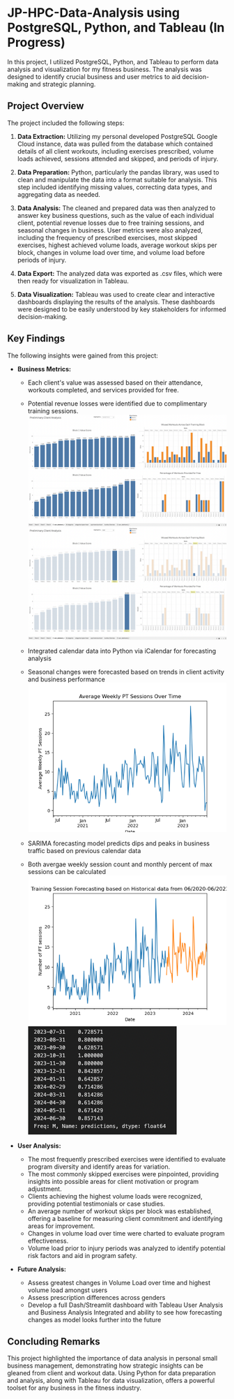 # JP-HPC-Data-Analysis using PostgreSQL, Python, and Tableau (In Progress)

In this project, I utilized PostgreSQL, Python, and Tableau to perform data analysis and visualization for my fitness business. The analysis was designed to identify crucial business and user metrics to aid decision-making and strategic planning.

## Project Overview

The project included the following steps:

1. **Data Extraction:** Utilizing my personal developed PostgreSQL Google Cloud instance, data was pulled from the database which contained details of all client workouts, including exercises prescribed, volume loads achieved, sessions attended and skipped, and periods of injury.

2. **Data Preparation:** Python, particularly the pandas library, was used to clean and manipulate the data into a format suitable for analysis. This step included identifying missing values, correcting data types, and aggregating data as needed.

3. **Data Analysis:** The cleaned and prepared data was then analyzed to answer key business questions, such as the value of each individual client, potential revenue losses due to free training sessions, and seasonal changes in business. User metrics were also analyzed, including the frequency of prescribed exercises, most skipped exercises, highest achieved volume loads, average workout skips per block, changes in volume load over time, and volume load before periods of injury.

4. **Data Export:** The analyzed data was exported as .csv files, which were then ready for visualization in Tableau.

5. **Data Visualization:** Tableau was used to create clear and interactive dashboards displaying the results of the analysis. These dashboards were designed to be easily understood by key stakeholders for informed decision-making.

## Key Findings

The following insights were gained from this project:

- **Business Metrics:**
  - Each client's value was assessed based on their attendance, workouts completed, and services provided for free.
  - Potential revenue losses were identified due to complimentary training sessions.
   ![Client Analysis Tableau Dashboard](./images/Preliminary_Client_Analaysis.png "Client Analysis Tableau Dashboard")
   ![Client Analysis Tableau Dashboard](./images/Single_Client_Highlight_Ability.png "Client Analysis Tableau Dashboard")


  - Integrated calendar data into Python via iCalendar for forecasting analysis
  - Seasonal changes were forecasted based on trends in client activity and business performance
  ![Forecasting Analysis](./images/Sessions_Per_Week.png "Sessions Per Week from 06/2020-06/2023")

  - SARIMA forecasting model predicts dips and peaks in business traffic based on previous calendar data
  - Both avergae weekly session count and monthly percent of max sessions can be calculated
    ![Forecasting Analysis](./images/training_session_forecasting.png "Forecasted Sessions Per Week from 06/2023-06/2024")
    ![Forecasting Analysis](./images/Percentage_Compliance_Predictions_Based_on_max_value.png "Percent Revenue Expected for 06/2023-06/2024")
   

- **User Analysis:**
  - The most frequently prescribed exercises were identified to evaluate program diversity and identify areas for variation.
  - The most commonly skipped exercises were pinpointed, providing insights into possible areas for client motivation or program adjustment.
  - Clients achieving the highest volume loads were recognized, providing potential testimonials or case studies.
  - An average number of workout skips per block was established, offering a baseline for measuring client commitment and identifying areas for improvement.
  - Changes in volume load over time were charted to evaluate program effectiveness.
  - Volume load prior to injury periods was analyzed to identify potential risk factors and aid in program safety.

- **Future Analysis:**
  - Assess greatest changes in Volume Load over time and highest volume load amongst users
  - Assess prescription differences across genders
  - Develop a full Dash/Streamlit dashboard with Tableau User Analysis and Business Analysis Integrated and ability to see how forecasting changes as model looks further into the future
  

## Concluding Remarks

This project highlighted the importance of data analysis in personal small business management, demonstrating how strategic insights can be gleaned from client and workout data. Using Python for data preparation and analysis, along with Tableau for data visualization, offers a powerful toolset for any business in the fitness industry.
